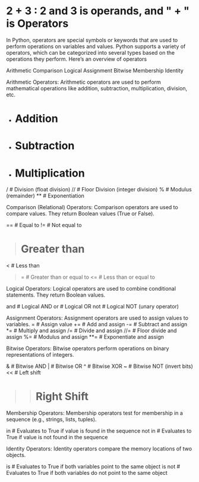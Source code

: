 # 2 + 3 : 2 and 3 is operands, and " + " is Operators

In Python, operators are special symbols or keywords that are used to perform operations on variables and values. Python supports a variety of operators, which can be categorized into several types based on the operations they perform. Here’s an overview of operators

Arithmetic 
Comparison
Logical
Assignment
Bitwise
Membership
Identity

Arithmetic Operators:
Arithmetic operators are used to perform mathematical operations like addition, subtraction, multiplication, division, etc.
+   # Addition
-   # Subtraction
*   # Multiplication
/   # Division (float division)
//  # Floor Division (integer division)
%   # Modulus (remainder)
**  # Exponentiation

Comparison (Relational) Operators:
Comparison operators are used to compare values. They return Boolean values (True or False).

==   # Equal to
!=   # Not equal to
>    # Greater than
<    # Less than
>=   # Greater than or equal to
<=   # Less than or equal to

Logical Operators:
Logical operators are used to combine conditional statements. They return Boolean values.

and   # Logical AND
or    # Logical OR
not   # Logical NOT (unary operator)


Assignment Operators:
Assignment operators are used to assign values to variables.
=    # Assign value
+=   # Add and assign
-=   # Subtract and assign
*=   # Multiply and assign
/=   # Divide and assign
//=  # Floor divide and assign
%=   # Modulus and assign
**=  # Exponentiate and assign


Bitwise Operators:
Bitwise operators perform operations on binary representations of integers.

&    # Bitwise AND
|    # Bitwise OR
^    # Bitwise XOR
~    # Bitwise NOT (invert bits)
<<   # Left shift
>>   # Right Shift

Membership Operators:
Membership operators test for membership in a sequence (e.g., strings, lists, tuples).

in       # Evaluates to True if value is found in the sequence
not in   # Evaluates to True if value is not found in the sequence


Identity Operators:
Identity operators compare the memory locations of two objects.

is        # Evaluates to True if both variables point to the same object
is not    # Evaluates to True if both variables do not point to the same object



